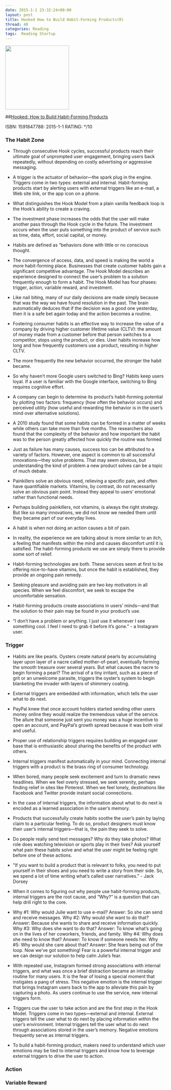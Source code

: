 ```yaml
---
date: 2015-1-1 23:32:24+00:00
layout: post
title: Hooked How to Build Habit-Forming Products(R)
thread: 40
categories: Reading
tags:  Reading Startup
---
```


<img src="http://ecx.images-amazon.com/images/I/71LAEf3UYeL.jpg" width="200" />

##[Hooked: How to Build Habit-Forming Products]( http://amzn.com/1591847788)

ISBN: 1591847788: 2015-1-1 RATING: */10

### The Habit Zone

- Through consecutive Hook cycles, successful products reach their ultimate goal of unprompted user engagement, bringing users back repeatedly, without depending on costly advertising or aggressive messaging.

- A trigger is the actuator of behavior—the spark plug in the engine. Triggers come in two types: external and internal. Habit-forming products start by alerting users with external triggers like an e-mail, a Web site link, or the app icon on a phone.

- What distinguishes the Hook Model from a plain vanilla feedback loop is the Hook’s ability to create a craving.

- The investment phase increases the odds that the user will make another pass through the Hook cycle in the future. The investment occurs when the user puts something into the product of service such as time, data, effort, social capital, or money.

- Habits are defined as “behaviors done with little or no conscious thought.

- The convergence of access, data, and speed is making the world a more habit-forming place.
Businesses that create customer habits gain a significant competitive advantage.
The Hook Model describes an experience designed to connect the user’s problem to a solution frequently enough to form a habit. The Hook Model has four phases: trigger, action, variable reward, and investment.

- Like nail biting, many of our daily decisions are made simply because that was the way we have found resolution in the past. The brain automatically deduces that if the decision was a good one yesterday, then it is a safe bet again today and the action becomes a routine.

- Fostering consumer habits is an effective way to increase the value of a company by driving higher customer lifetime value (CLTV): the amount of money made from a customer before that person switches to a competitor, stops using the product, or dies. User habits increase how long and how frequently customers use a product, resulting in higher CLTV.

- The more frequently the new behavior occurred, the stronger the habit became.

- So why haven’t more Google users switched to Bing? Habits keep users loyal. If a user is familiar with the Google interface, switching to Bing requires cognitive effort.

- A company can begin to determine its product’s habit-forming potential by plotting two factors: frequency (how often the behavior occurs) and perceived utility (how useful and rewarding the behavior is in the user’s mind over alternative solutions).

- A 2010 study found that some habits can be formed in a matter of weeks while others can take more than five months. The researchers also found that the complexity of the behavior and how important the habit was to the person greatly affected how quickly the routine was formed

- Just as failure has many causes, success too can be attributed to a variety of factors. However, one aspect is common to all successful innovations—they solve problems. That may seem obvious, but understanding the kind of problem a new product solves can be a topic of much debate.

- Painkillers solve an obvious need, relieving a specific pain, and often have quantifiable markets. Vitamins, by contrast, do not necessarily solve an obvious pain point. Instead they appeal to users’ emotional rather than functional needs.

- Perhaps building painkillers, not vitamins, is always the right strategy. But like so many innovations, we did not know we needed them until they became part of our everyday lives.

- A habit is when not doing an action causes a bit of pain.

- In reality, the experience we are talking about is more similar to an itch, a feeling that manifests within the mind and causes discomfort until it is satisfied. The habit-forming products we use are simply there to provide some sort of relief.

- Habit-forming technologies are both. These services seem at first to be offering nice-to-have vitamins, but once the habit is established, they provide an ongoing pain remedy.

- Seeking pleasure and avoiding pain are two key motivators in all species. When we feel discomfort, we seek to escape the uncomfortable sensation.

- Habit-forming products create associations in users’ minds—and that the solution to their pain may be found in your product’s use.

- “I don’t have a problem or anything. I just use it whenever I see something cool. I feel I need to grab it before it’s gone.” - a Instagram user.

### Trigger

- Habits are like pearls. Oysters create natural pearls by accumulating layer upon layer of a nacre called mother-of-pearl, eventually forming the smooth treasure over several years. But what causes the nacre to begin forming a pearl? The arrival of a tiny irritant, such as a piece of grit or an unwelcome parasite, triggers the oyster’s system to begin blanketing the invader with layers of shimmery coating.

- External triggers are embedded with information, which tells the user what to do next.

- PayPal knew that once account holders started sending other users money online they would realize the tremendous value of the service. The allure that someone just sent you money was a huge incentive to open an account, and PayPal’s growth spread because it was both viral and useful.

- Proper use of relationship triggers requires building an engaged user base that is enthusiastic about sharing the benefits of the product with others.

- Internal triggers manifest automatically in your mind. Connecting internal triggers with a product is the brass ring of consumer technology.

- When bored, many people seek excitement and turn to dramatic news headlines. When we feel overly stressed, we seek serenity, perhaps finding relief in sites like Pinterest. When we feel lonely, destinations like Facebook and Twitter provide instant social connections.

- In the case of internal triggers, the information about what to do next is encoded as a learned association in the user’s memory.

- Products that successfully create habits soothe the user’s pain by laying claim to a particular feeling. To do so, product designers must know their user’s internal triggers—that is, the pain they seek to solve.

- Do people really send text messages? Why do they take photos? What role does watching television or sports play in their lives? Ask yourself what pain these habits solve and what the user might be feeling right before one of these actions.

- "If you want to build a product that is relevant to folks, you need to put yourself in their shoes and you need to write a story from their side. So, we spend a lot of time writing what’s called user narratives." - Jack Dorsey

- When it comes to figuring out why people use habit-forming products, internal triggers are the root cause, and “Why?” is a question that can help drill right to the core.

- Why #1: Why would Julie want to use e-mail?
Answer: So she can send and receive messages.
Why #2: Why would she want to do that?
Answer: Because she wants to share and receive information quickly.
Why #3: Why does she want to do that?
Answer: To know what’s going on in the lives of her coworkers, friends, and family.
Why #4: Why does she need to know that?
Answer: To know if someone needs her.
Why #5: Why would she care about that?
Answer: She fears being out of the loop.
Now we’ve got something! Fear is a powerful internal trigger and we can design our solution to help calm Julie’s fear.

- With repeated use, Instagram formed strong associations with internal triggers, and what was once a brief distraction became an intraday routine for many users.
It is the fear of losing a special moment that instigates a pang of stress. This negative emotion is the internal trigger that brings Instagram users back to the app to alleviate this pain by capturing a photo. As users continue to use the service, new internal triggers form.

- Triggers cue the user to take action and are the first step in the Hook Model.
Triggers come in two types—external and internal. External triggers tell the user what to do next by placing information within the user’s environment. Internal triggers tell the user what to do next through associations stored in the user’s memory.
Negative emotions frequently serve as internal triggers.

- To build a habit-forming product, makers need to understand which user emotions may be tied to internal triggers and know how to leverage external triggers to drive the user to action.

### Action

### Variable Reward
